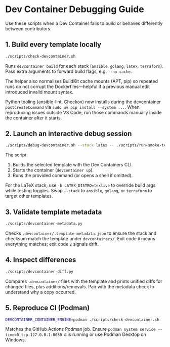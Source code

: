 # Dev Container Debugging Guide

Use these scripts when a Dev Container fails to build or behaves differently between contributors.

## 1. Build every template locally

```bash
./scripts/check-devcontainer.sh
```

Runs `devcontainer build` for each stack (`ansible`, `golang`, `latex`, `terraform`). Pass extra arguments to forward build flags, e.g. `--no-cache`.

The helper also normalises BuildKit cache mounts (APT, pip) so repeated runs do not corrupt the Dockerfiles—helpful if a previous manual edit introduced invalid mount syntax.

Python tooling (ansible-lint, Checkov) now installs during the devcontainer `postCreateCommand` via `sudo uv pip install --system ...`. When reproducing issues outside VS Code, run those commands manually inside the container after it starts.

## 2. Launch an interactive debug session

```bash
./scripts/debug-devcontainer.sh --stack latex -- ./scripts/run-smoke-tests.sh
```

The script:
1. Builds the selected template with the Dev Containers CLI.
2. Starts the container (`devcontainer up`).
3. Runs the provided command (or opens a shell if omitted).

For the LaTeX stack, use `-b LATEX_DISTRO=texlive` to override build args while testing toggles. Swap `--stack` to `ansible`, `golang`, or `terraform` to target other templates.

## 3. Validate template metadata

```bash
./scripts/devcontainer-metadata.py
```

Checks `.devcontainer/.template-metadata.json` to ensure the stack and checksum match the template under `devcontainers/`. Exit code `0` means everything matches; exit code `2` signals drift.

## 4. Inspect differences

```bash
./scripts/devcontainer-diff.py
```

Compares `.devcontainer/` files with the template and prints unified diffs for changed files, plus additions/removals. Pair with the metadata check to understand why a copy occurred.

## 5. Reproduce CI (Podman)

```bash
DEVCONTAINER_CONTAINER_ENGINE=podman ./scripts/check-devcontainer.sh
```

Matches the GitHub Actions Podman job. Ensure `podman system service --time=0 tcp:127.0.0.1:8080 &` is running or use Podman Desktop on Windows.
